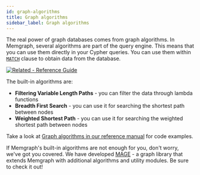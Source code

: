 ```yaml
---
id: graph-algorithms
title: Graph algorithms
sidebar_label: Graph algorithms
---
```


The real power of graph databases comes from graph algorithms. In Memgraph,
several algorithms are part of the query engine. This means that you can use
them directly in your Cypher queries. You can use them within
[`MATCH`](clauses/match.md) clause to obtain data from the database.

[![Related - Reference
Guide](https://img.shields.io/static/v1?label=Related&message=Reference%20Guide&color=yellow&style=for-the-badge)](/docs/memgraph/reference-guide/built-in-graph-algorithms)

The built-in algorithms are:

- **Filtering Variable Length Paths** - you can filter the data through lambda
  functions
- **Breadth First Search** - you can use it for searching the shortest path
  between nodes
- **Weighted Shortest Path** - you can use it for searching the weighted
  shortest path between nodes

Take a look at [Graph algorithms in our reference
manual](/docs/memgraph/reference-guide/built-in-graph-algorithms) for code examples. 

If Memgraph's built-in algorithms are not enough for you, don't worry, we've got
you covered. We have developed [MAGE](/mage) - a graph library that extends
Memgraph with additional algorithms and utility modules. Be sure to check it
out!
